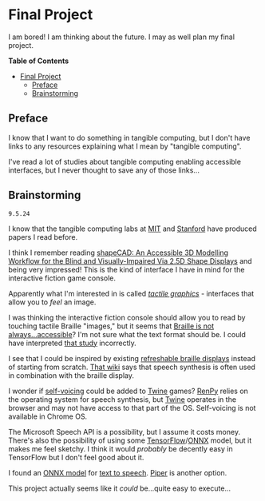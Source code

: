 # Final Project 


I am bored! I am thinking about the future. I may as well plan my final project.

**Table of Contents**
- [Final Project](#final-project)
  - [Preface](#preface)
  - [Brainstorming](#brainstorming)


## Preface

I know that I want to do something in tangible computing, but I don't have links to any resources explaining what I mean by "tangible computing".

I've read a lot of studies about tangible computing enabling accessible interfaces, but I never thought to save any of those links...

## Brainstorming
`9.5.24`

I know that the tangible computing labs at [MIT](https://tangible.media.mit.edu) and [Stanford](https://shape.stanford.edu/) have produced papers I read before.


I think I remember reading [shapeCAD: An Accessible 3D Modelling Workflow for the
Blind and Visually-Impaired Via 2.5D Shape Displays](https://shape.stanford.edu/research/shapeCAD/shapeCAD-Paper_ASSETS19.pdf) and being very impressed! This is the kind of interface I have in mind for the interactive fiction game console.

Apparently what I'm interested in is called [*tactile graphics*](https://ieeexplore.ieee.org/abstract/document/5227855) - interfaces that allow you to *feel* an image.

I was thinking the interactive fiction console should allow you to read by touching tactile Braille "images," but it seems that [Braille is not always...accessible](https://dl.acm.org/doi/fullHtml/10.1145/3544548.3580844)? I'm not sure what the text format should be. I could have interpreted [that study](https://dl.acm.org/doi/fullHtml/10.1145/3544548.3580844) incorrectly.

I see that I could be inspired by existing [refreshable braille displays](https://en.wikipedia.org/wiki/Refreshable_braille_display) instead of starting from scratch. [That wiki](https://en.wikipedia.org/wiki/Refreshable_braille_display) says that speech synthesis is often used in combination with the braille display. 

I wonder if [self-voicing](https://www.renpy.org/doc/html/self_voicing.html) could be added to [Twine](https://twinery.org/2/#/) games? [RenPy](https://www.renpy.org) relies on the operating system for speech synthesis, but [Twine](https://en.wikipedia.org/wiki/Twine_(software)) operates in the browser and may not have access to that part of the OS. Self-voicing is not available in Chrome OS.

The Microsoft Speech API is a possibility, but I assume it costs money. There's also the possibility of using some [TensorFlow](https://js.tensorflow.org/index.html)/[ONNX](https://github.com/microsoft/onnxruntime) model, but it makes me feel sketchy. I think it would *probably* be decently easy in TensorFlow but I don't feel good about it.

I found an [ONNX model](https://k2-fsa.github.io/sherpa/onnx/tts/wasm/index.html) for [text to speech](https://en.wikipedia.org/wiki/Speech_synthesis). [Piper](https://github.com/wide-video/piper-wasm) is another option. 

This project actually seems like it *could* be...quite easy to execute...


